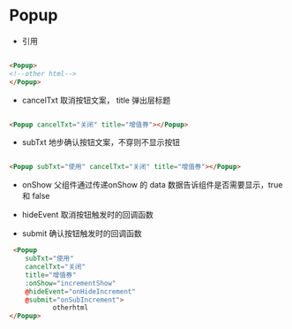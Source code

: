 # Popup

* 引用

```html

<Popup>
<!--other html-->
</Popup>

```

* cancelTxt 取消按钮文案， title 弹出层标题

```html

<Popup cancelTxt="关闭" title="增值券"></Popup>

```

* subTxt 地步确认按钮文案，不穿则不显示按钮


```html

<Popup subTxt="使用" cancelTxt="关闭" title="增值券"></Popup>


```
* onShow 父组件通过传递onShow 的  data 数据告诉组件是否需要显示，true 和 false

* hideEvent 取消按钮触发时的回调函数

* submit 确认按钮触发时的回调函数

``` html
 <Popup 
    subTxt="使用" 
    cancelTxt="关闭" 
    title="增值券" 
    :onShow="incrementShow" 
    @hideEvent="onHideIncrement" 
    @submit="onSubIncrement">
           otherhtml
</Popup>
```